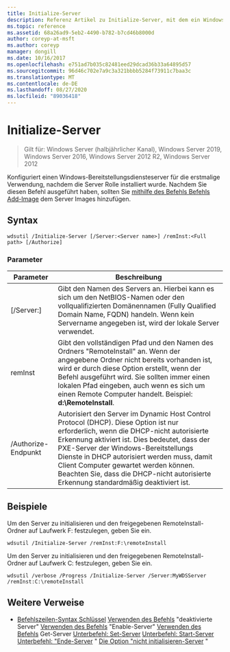 ```yaml
---
title: Initialize-Server
description: Referenz Artikel zu Initialize-Server, mit dem ein Windows-Bereitstellungsdiensteserver für die erstmalige Verwendung nach der Installation der Server Rolle konfiguriert wird.
ms.topic: reference
ms.assetid: 68a26ad9-5eb2-4490-b782-b7cd46b8000d
author: coreyp-at-msft
ms.author: coreyp
manager: dongill
ms.date: 10/16/2017
ms.openlocfilehash: e751ad7b035c82481eed29dcad36b33a64895d57
ms.sourcegitcommit: 96d46c702e7a9c3a321bbbb5284f73911c7baa3c
ms.translationtype: MT
ms.contentlocale: de-DE
ms.lasthandoff: 08/27/2020
ms.locfileid: "89036418"
---
```

# <a name="initialize-server"></a>Initialize-Server

> Gilt für: Windows Server (halbjährlicher Kanal), Windows Server 2019, Windows Server 2016, Windows Server 2012 R2, Windows Server 2012

Konfiguriert einen Windows-Bereitstellungsdiensteserver für die erstmalige Verwendung, nachdem die Server Rolle installiert wurde. Nachdem Sie diesen Befehl ausgeführt haben, sollten Sie [mithilfe des Befehls Befehls Add-Image](using-the-add-image-command.md) dem Server Images hinzufügen.
## <a name="syntax"></a>Syntax
```
wdsutil /Initialize-Server [/Server:<Server name>] /remInst:<Full path> [/Authorize]
```
### <a name="parameters"></a>Parameter
|Parameter|Beschreibung|
|-------|--------|
|[/Server:<Server name>]|Gibt den Namen des Servers an. Hierbei kann es sich um den NetBIOS-Namen oder den vollqualifizierten Domänennamen (Fully Qualified Domain Name, FQDN) handeln. Wenn kein Servername angegeben ist, wird der lokale Server verwendet.|
|remInst<Full path>|Gibt den vollständigen Pfad und den Namen des Ordners "RemoteInstall" an. Wenn der angegebene Ordner nicht bereits vorhanden ist, wird er durch diese Option erstellt, wenn der Befehl ausgeführt wird. Sie sollten immer einen lokalen Pfad eingeben, auch wenn es sich um einen Remote Computer handelt. Beispiel: **d:\RemoteInstall**.|
|/Authorize-Endpunkt|Autorisiert den Server im Dynamic Host Control Protocol (DHCP). Diese Option ist nur erforderlich, wenn die DHCP-nicht autorisierte Erkennung aktiviert ist. Dies bedeutet, dass der PXE-Server der Windows-Bereitstellungs Dienste in DHCP autorisiert werden muss, damit Client Computer gewartet werden können. Beachten Sie, dass die DHCP-nicht autorisierte Erkennung standardmäßig deaktiviert ist.|
## <a name="examples"></a>Beispiele
Um den Server zu initialisieren und den freigegebenen RemoteInstall-Ordner auf Laufwerk F: festzulegen, geben Sie ein.
```
wdsutil /Initialize-Server /remInst:F:\remoteInstall
```
Um den Server zu initialisieren und den freigegebenen RemoteInstall-Ordner auf Laufwerk C: festzulegen, geben Sie ein.
```
wdsutil /verbose /Progress /Initialize-Server /Server:MyWDSServer /remInst:C:\remoteInstall
```
## <a name="additional-references"></a>Weitere Verweise
- [Befehlszeilen-Syntax Schlüssel](command-line-syntax-key.md) 
 [Verwenden des Befehls](using-the-disable-server-command.md) 
 "deaktivierte Server" [Verwenden des Befehls](using-the-enable-server-command.md) 
 "Enable-Server" [Verwenden des Befehls](using-the-get-server-command.md) 
 Get-Server [Unterbefehl: Set-Server](subcommand-set-server.md) 
 [Unterbefehl: Start-Server](subcommand-start-server.md) 
 [Unterbefehl: "Ende-Server](subcommand-stop-server.md) 
 " [Die Option "nicht initialisieren-Server](the-uninitialize-server-option.md) "
